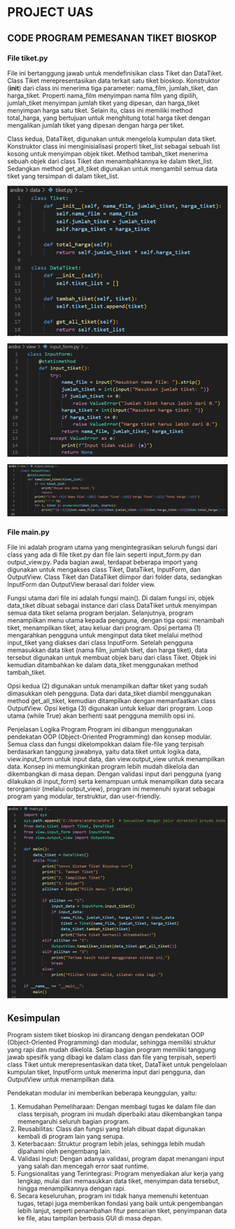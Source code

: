 # PROJECT UAS

## CODE PROGRAM PEMESANAN TIKET BIOSKOP

### File tiket.py

File ini bertanggung jawab untuk mendefinisikan class Tiket dan DataTiket. Class Tiket merepresentasikan data terkait satu tiket bioskop. Konstruktor (__init__) dari class ini menerima tiga parameter: nama_film, jumlah_tiket, dan harga_tiket. Properti nama_film menyimpan nama film yang dipilih, jumlah_tiket menyimpan jumlah tiket yang dipesan, dan harga_tiket menyimpan harga satu tiket. Selain itu, class ini memiliki method total_harga, yang bertujuan untuk menghitung total harga tiket dengan mengalikan jumlah tiket yang dipesan dengan harga per tiket.

Class kedua, DataTiket, digunakan untuk mengelola kumpulan data tiket. Konstruktor class ini menginisialisasi properti tiket_list sebagai sebuah list kosong untuk menyimpan objek tiket. Method tambah_tiket menerima sebuah objek dari class Tiket dan menambahkannya ke dalam tiket_list. Sedangkan method get_all_tiket digunakan untuk mengambil semua data tiket yang tersimpan di dalam tiket_list.

![gambar](ss/1.png)

![gambar](ss/2.png)

![gambar](ss/3.png)

### File main.py
File ini adalah program utama yang mengintegrasikan seluruh fungsi dari class yang ada di file tiket.py dan file lain seperti input_form.py dan output_view.py. Pada bagian awal, terdapat beberapa import yang digunakan untuk mengakses class Tiket, DataTiket, InputForm, dan OutputView. Class Tiket dan DataTiket diimpor dari folder data, sedangkan InputForm dan OutputView berasal dari folder view.

Fungsi utama dari file ini adalah fungsi main(). Di dalam fungsi ini, objek data_tiket dibuat sebagai instance dari class DataTiket untuk menyimpan semua data tiket selama program berjalan. Selanjutnya, program menampilkan menu utama kepada pengguna, dengan tiga opsi: menambah tiket, menampilkan tiket, atau keluar dari program. Opsi pertama (1) mengarahkan pengguna untuk menginput data tiket melalui method input_tiket yang diakses dari class InputForm. Setelah pengguna memasukkan data tiket (nama film, jumlah tiket, dan harga tiket), data tersebut digunakan untuk membuat objek baru dari class Tiket. Objek ini kemudian ditambahkan ke dalam data_tiket menggunakan method tambah_tiket.

Opsi kedua (2) digunakan untuk menampilkan daftar tiket yang sudah dimasukkan oleh pengguna. Data dari data_tiket diambil menggunakan method get_all_tiket, kemudian ditampilkan dengan memanfaatkan class OutputView. Opsi ketiga (3) digunakan untuk keluar dari program. Loop utama (while True) akan berhenti saat pengguna memilih opsi ini.

Penjelasan Logika Program
Program ini dibangun menggunakan pendekatan OOP (Object-Oriented Programming) dan konsep modular. Semua class dan fungsi dikelompokkan dalam file-file yang terpisah berdasarkan tanggung jawabnya, yaitu data.tiket untuk logika data, view.input_form untuk input data, dan view.output_view untuk menampilkan data. Konsep ini memungkinkan program lebih mudah dikelola dan dikembangkan di masa depan. Dengan validasi input dari pengguna (yang dilakukan di input_form) serta kemampuan untuk menampilkan data secara terorganisir (melalui output_view), program ini memenuhi syarat sebagai program yang modular, terstruktur, dan user-friendly.

![gambar](ss/4.png)


## Kesimpulan
Program sistem tiket bioskop ini dirancang dengan pendekatan OOP (Object-Oriented Programming) dan modular, sehingga memiliki struktur yang rapi dan mudah dikelola. Setiap bagian program memiliki tanggung jawab spesifik yang dibagi ke dalam class dan file yang terpisah, seperti class Tiket untuk merepresentasikan data tiket, DataTiket untuk pengelolaan kumpulan tiket, InputForm untuk menerima input dari pengguna, dan OutputView untuk menampilkan data.

Pendekatan modular ini memberikan beberapa keunggulan, yaitu:

1. Kemudahan Pemeliharaan: Dengan membagi tugas ke dalam file dan class terpisah, program ini mudah diperbaiki atau dikembangkan tanpa memengaruhi seluruh bagian program.
2. Reusabilitas: Class dan fungsi yang telah dibuat dapat digunakan kembali di program lain yang serupa.
3. Keterbacaan: Struktur program lebih jelas, sehingga lebih mudah dipahami oleh pengembang lain.
4. Validasi Input: Dengan adanya validasi, program dapat menangani input yang salah dan mencegah error saat runtime.
5. Fungsionalitas yang Terintegrasi: Program menyediakan alur kerja yang lengkap, mulai dari memasukkan data tiket, menyimpan data tersebut, hingga menampilkannya dengan rapi.
6. Secara keseluruhan, program ini tidak hanya memenuhi ketentuan tugas, tetapi juga memberikan fondasi yang baik untuk pengembangan lebih lanjut, seperti penambahan fitur pencarian tiket, penyimpanan data ke file, atau tampilan berbasis GUI di masa depan.